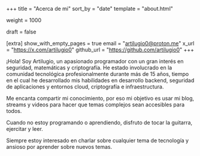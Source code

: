 +++
title = "Acerca de mi"
sort_by = "date"
template = "about.html"

weight = 1000

draft = false

[extra]
show_with_empty_pages = true
email = "artilugio0@proton.me"
x_url = "https://x.com/artilugio0"
github_url = "https://github.com/artilugio0"
+++

¡Hola! Soy Artilugio, un apasionado programador con un gran interés en seguridad, matemáticas y criptografía. He estado involucrado en la comunidad tecnológica profesionalmente durante más de 15 años, tiempo en el cual he desarrollado mis habilidades en desarrollo backend, seguridad de aplicaciones y entornos cloud, criptografía e infraestructura.

Me encanta compartir mi conocimiento, por eso mi objetivo es usar mi blog, streams y videos para hacer que temas complejos sean accesibles para todos.

Cuando no estoy programando o aprendiendo, disfruto de tocar la guitarra, ejercitar y leer.

Siempre estoy interesado en charlar sobre cualquier tema de tecnología y ansioso por aprender sobre nuevos temas.
